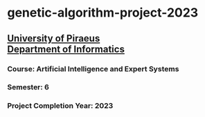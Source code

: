 # genetic-algorithm-project-2023
## [University of Piraeus](https://www.unipi.gr/unipi/en/)<br>[Department of Informatics](https://www.cs.unipi.gr/index.php?lang=en)
### Course: Artificial Intelligence and Expert Systems
### Semester: 6
### Project Completion Year: 2023
